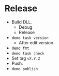 # Release

* Build DLL.
  * Debug
  * Release
* `deno task version`
  * After edit version.
* `deno fmt`
* `deno task check`
* Set tag `vX.Y.Z`
* Push.
* `deno publish`
